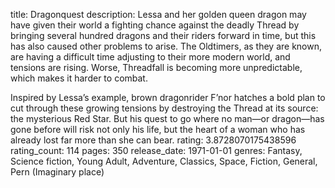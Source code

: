 title: Dragonquest
description: Lessa and her golden queen dragon may have given their world a fighting chance against the deadly Thread by bringing several hundred dragons and their riders forward in time, but this has also caused other problems to arise. The Oldtimers, as they are known, are having a difficult time adjusting to their more modern world, and tensions are rising. Worse, Threadfall is becoming more unpredictable, which makes it harder to combat.
 
Inspired by Lessa’s example, brown dragonrider F’nor hatches a bold plan to cut through these growing tensions by destroying the Thread at its source: the mysterious Red Star. But his quest to go where no man—or dragon—has gone before will risk not only his life, but the heart of a woman who has already lost far more than she can bear. 
rating: 3.8728070175438596
rating_count: 114
pages: 350
release_date: 1971-01-01
genres: Fantasy, Science fiction, Young Adult, Adventure, Classics, Space, Fiction, General, Pern (Imaginary place)